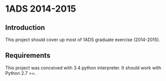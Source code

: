 # 1ADS 2014-2015

## Introduction

This project should cover up most of 1ADS graduate exercise (2014-2015).

## Requirements 

This project was conceived with 3.4 python interpreter. It should work with Python 2.7 >=.